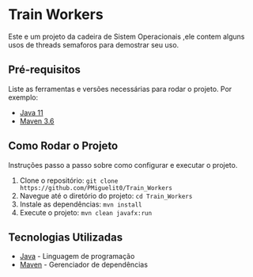 # Train Workers

Este e um projeto da cadeira de Sistem Operacionais ,ele contem alguns usos de threads semaforos para demostrar seu uso.

## Pré-requisitos

Liste as ferramentas e versões necessárias para rodar o projeto. Por exemplo:

*   [Java 11](https://www.oracle.com/java/technologies/javase-jdk11-downloads.html)
*   [Maven 3.6](https://maven.apache.org/download.cgi)

## Como Rodar o Projeto

Instruções passo a passo sobre como configurar e executar o projeto.

1.  Clone o repositório: `git clone https://github.com/PMiguelit0/Train_Workers`
2.  Navegue até o diretório do projeto: `cd Train_Workers`
3.  Instale as dependências: `mvn install`
4.  Execute o projeto: `mvn clean javafx:run`

## Tecnologias Utilizadas

*   [Java](https://www.java.com/) - Linguagem de programação
*   [Maven](https://maven.apache.org/) - Gerenciador de dependências
